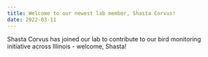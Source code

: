 ```yaml
---
title: Welcome to our newest lab member, Shasta Corvus!
date: 2022-03-11
---
```


Shasta Corvus has joined our lab to contribute to our bird monitoring initiative across Illinois - welcome, Shasta!

